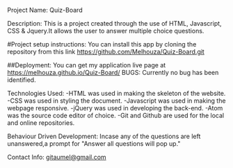 Project Name: Quiz-Board


Description: This is a project created through the use of HTML, Javascript, CSS & Jquery.It allows the user to answer multiple choice questions.

#Project setup instructions:
You can install this app by cloning the repository from this link https://github.com/Melhouza/Quiz-Board.git

##Deployment:
You can get my application live page at https://melhouza.github.io/Quiz-Board/
BUGS:
Currently no bug has been identified.

 Technologies Used:
 -HTML was used in making the skeleton of the website.
-CSS was used in styling the document.
-Javascript was used in making the webpage responsive.
-jQuery was used in developing the back-end.
 -Atom was the source code editor of choice.
 -Git and Github are used for the local and online repositories.

Behaviour Driven Development:
Incase any of the questions are left unanswered,a prompt for "Answer all questions will pop up."

Contact Info:
gitaumel@gmail.com
